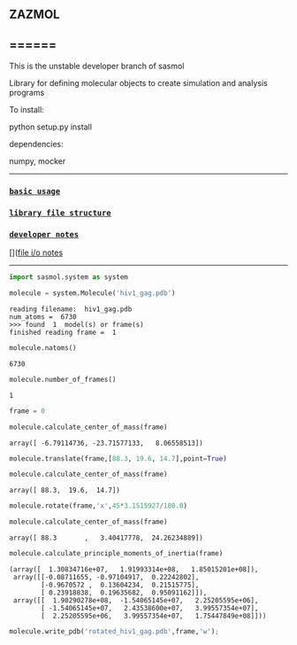 
## ZAZMOL
## ======

This is the unstable developer branch of sasmol

Library for defining molecular objects to create simulation and analysis programs

To install:

python setup.py install

dependencies:

numpy,
mocker

***

### [`basic usage`](doc_files/basic_usage.md)

### [`library file structure`](doc_files/library_files.md)

### [`developer notes`](development_tools/notes.md)

[]([file i/o notes](development_tools/file_io_experiments.md)

***



```python
import sasmol.system as system
```


```python
molecule = system.Molecule('hiv1_gag.pdb')
```

    reading filename:  hiv1_gag.pdb
    num_atoms =  6730
    >>> found  1  model(s) or frame(s)
    finished reading frame =  1



```python
molecule.natoms()
```




    6730




```python
molecule.number_of_frames()
```




    1




```python
frame = 0
```


```python
molecule.calculate_center_of_mass(frame)
```




    array([ -6.79114736, -23.71577133,   8.06558513])




```python
molecule.translate(frame,[88.3, 19.6, 14.7],point=True)
```


```python
molecule.calculate_center_of_mass(frame)
```




    array([ 88.3,  19.6,  14.7])




```python
molecule.rotate(frame,'x',45*3.1515927/180.0)
```


```python
molecule.calculate_center_of_mass(frame)
```




    array([ 88.3       ,   3.40417778,  24.26234889])




```python
molecule.calculate_principle_moments_of_inertia(frame)
```




    (array([  1.30834716e+07,   1.91993314e+08,   1.85015201e+08]),
     array([[-0.08711655, -0.97104917,  0.22242802],
            [-0.9670572 ,  0.13604234,  0.21515775],
            [ 0.23918838,  0.19635682,  0.95091162]]),
     array([[  1.90290278e+08,  -1.54065145e+07,   2.25205595e+06],
            [ -1.54065145e+07,   2.43538600e+07,   3.99557354e+07],
            [  2.25205595e+06,   3.99557354e+07,   1.75447849e+08]]))




```python
molecule.write_pdb('rotated_hiv1_gag.pdb',frame,'w');
```
